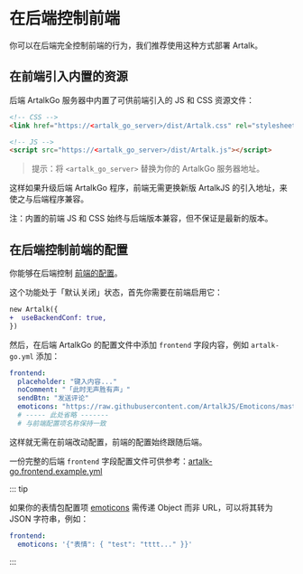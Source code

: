 # 在后端控制前端

你可以在后端完全控制前端的行为，我们推荐使用这种方式部署 Artalk。

## 在前端引入内置的资源

后端 ArtalkGo 服务器中内置了可供前端引入的 JS 和 CSS 资源文件：

```html
<!-- CSS -->
<link href="https://<artalk_go_server>/dist/Artalk.css" rel="stylesheet">

<!-- JS -->
<script src="https://<artalk_go_server>/dist/Artalk.js"></script>
```

> 提示：将 `<artalk_go_server>` 替换为你的 ArtalkGo 服务器地址。

这样如果升级后端 ArtalkGo 程序，前端无需更换新版 ArtalkJS 的引入地址，来使之与后端程序兼容。

注：内置的前端 JS 和 CSS 始终与后端版本兼容，但不保证是最新的版本。

## 在后端控制前端的配置

你能够在后端控制 [前端的配置](/guide/frontend/config)。

这个功能处于「默认关闭」状态，首先你需要在前端启用它：

```diff
new Artalk({
+  useBackendConf: true,
})
```

然后，在后端 ArtalkGo 的配置文件中添加 `frontend` 字段内容，例如 `artalk-go.yml` 添加：

```yaml
frontend:
  placeholder: "键入内容..."
  noComment: "「此时无声胜有声」"
  sendBtn: "发送评论"
  emoticons: "https://raw.githubusercontent.com/ArtalkJS/Emoticons/master/grps/default.json"
  # ----- 此处省略 -------
  # 与前端配置项名称保持一致
```

这样就无需在前端改动配置，前端的配置始终跟随后端。

一份完整的后端 `frontend` 字段配置文件可供参考：[artalk-go.frontend.example.yml](https://github.com/ArtalkJS/ArtalkGo/blob/master/artalk-go.frontend.example.yml)

::: tip

如果你的表情包配置项 [emoticons](/guide/frontend/emoticons) 需传递 Object 而非 URL，可以将其转为 JSON 字符串，例如：

```yaml
frontend:
  emoticons: '{"表情": { "test": "tttt..." }}'
```

:::
